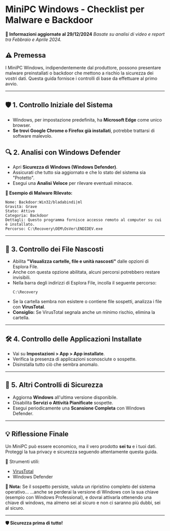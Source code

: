 # **MiniPC Windows - Checklist per Malware e Backdoor**

**📅 Informazioni aggiornate al 29/12/2024**
*Basate su analisi di video e report tra Febbraio e Aprile 2024.*

## ⚠️ **Premessa**
I MiniPC Windows, indipendentemente dal produttore, possono presentare malware preinstallati o backdoor che mettono a rischio la sicurezza dei vostri dati. 
Questa guida fornisce i controlli di base da effettuare al primo avvio.

---

## 🛡️ **1. Controllo Iniziale del Sistema**
- Windows, per impostazione predefinita, ha **Microsoft Edge** come unico browser.
- **Se trovi Google Chrome o Firefox già installati**, potrebbe trattarsi di software malevolo.

## 🔍 **2. Analisi con Windows Defender**
- Apri **Sicurezza di Windows (Windows Defender)**.
- Assicurati che tutto sia aggiornato e che lo stato del sistema sia "Protetto".
- Esegui una **Analisi Veloce** per rilevare eventuali minacce.

**🔗 Esempio di Malware Rilevato:**
```
Nome: Backdoor:Win32/bladabindi|ml
Gravità: Grave
Stato: Attivo
Categoria: Backdoor
Dettagli: Questo programma fornisce accesso remoto al computer su cui è installato.
Percorso: C:\Recovery\OEM\OsVer\ENDIDEV.exe
```

---

## 📂 **3. Controllo dei File Nascosti**
- Abilita **"Visualizza cartelle, file e unità nascosti"** dalle opzioni di Esplora File.
- Anche con questa opzione abilitata, alcuni percorsi potrebbero restare invisibili.
- Nella barra degli indirizzi di Esplora File, incolla il seguente percorso:
  ```
  C:\Recovery
  ```
- Se la cartella sembra non esistere o contiene file sospetti, analizza i file con **VirusTotal**.
- **Consiglio:** Se VirusTotal segnala anche un minimo rischio, elimina la cartella.

---

## 🛠️ **4. Controllo delle Applicazioni Installate**
- Vai su **Impostazioni > App > App installate**.
- Verifica la presenza di applicazioni sconosciute o sospette.
- Disinstalla tutto ciò che sembra anomalo.

---

## 🔑 **5. Altri Controlli di Sicurezza**
- Aggiorna **Windows** all'ultima versione disponibile.
- Disabilita **Servizi o Attività Pianificate** sospette.
- Esegui periodicamente una **Scansione Completa** con Windows Defender.

---

## 💡 **Riflessione Finale**
Un MiniPC può essere economico, ma il vero prodotto **sei tu** e i tuoi dati.
Proteggi la tua privacy e sicurezza seguendo attentamente questa guida.

🔗 Strumenti utili:
- [VirusTotal](https://www.virustotal.com)
- Windows Defender

**📝 Nota:** Se il sospetto persiste, valuta un ripristino completo del sistema operativo... 
...anche se perderai la versione di Windows con la sua chiave (esempio con Windows Professional), 
e dovrai attivarla ottenendo una chiave di windows, ma almeno sei al sicuro e non ci saranno più dubbi, sei al sicuro.

---

**🛡️ Sicurezza prima di tutto!**
